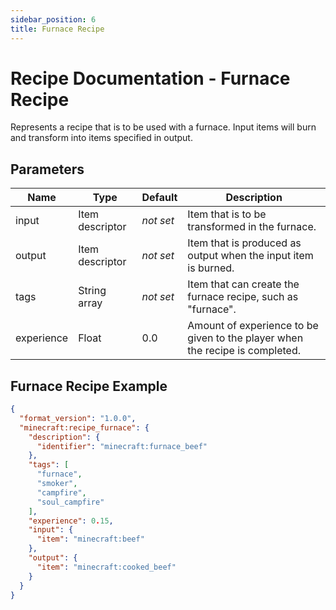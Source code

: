 ```yaml
---
sidebar_position: 6
title: Furnace Recipe
---
```


# Recipe Documentation - Furnace Recipe

Represents a recipe that is to be used with a furnace. Input items will burn and transform into items specified in
output.

## Parameters

| Name       | Type            | Default   | Description                                                                  |
|------------|-----------------|-----------|------------------------------------------------------------------------------|
| input      | Item descriptor | *not set* | Item that is to be transformed in the furnace.                               |
| output     | Item descriptor | *not set* | Item that is produced as output when the input item is burned.               |
| tags       | String array    | *not set* | Item that can create the furnace recipe, such as "furnace".                  |
| experience | Float           | 0.0       | Amount of experience to be given to the player when the recipe is completed. |

## Furnace Recipe Example

```json
{
  "format_version": "1.0.0",
  "minecraft:recipe_furnace": {
    "description": {
      "identifier": "minecraft:furnace_beef"
    },
    "tags": [
      "furnace",
      "smoker",
      "campfire",
      "soul_campfire"
    ],
    "experience": 0.15,
    "input": {
      "item": "minecraft:beef"
    },
    "output": {
      "item": "minecraft:cooked_beef"
    }
  }
}
```